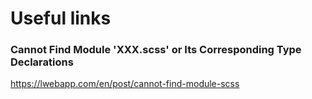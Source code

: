 # Useful links

### Cannot Find Module 'XXX.scss' or Its Corresponding Type Declarations
https://lwebapp.com/en/post/cannot-find-module-scss

